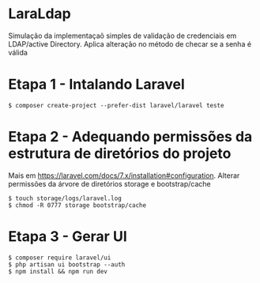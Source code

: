 # LaraLdap
Simulação da implementaçaõ simples de validação de credenciais em LDAP/active Directory.
Aplica alteração no método de checar se a senha é válida

# Etapa 1 - Intalando Laravel
```bash=
$ composer create-project --prefer-dist laravel/laravel teste
```

# Etapa 2 - Adequando permissões da estrutura de diretórios do projeto
Mais em https://laravel.com/docs/7.x/installation#configuration.
Alterar permissões da árvore de diretórios storage e bootstrap/cache
```bash=
$ touch storage/logs/laravel.log
$ chmod -R 0777 storage bootstrap/cache
```
# Etapa 3 - Gerar UI
```bash=
$ composer require laravel/ui
$ php artisan ui bootstrap --auth
$ npm install && npm run dev
```